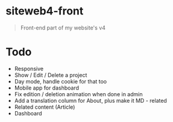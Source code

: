 # siteweb4-front

> Front-end part of my website's v4

# Todo

* Responsive
* Show / Edit / Delete a project
* Day mode, handle cookie for that too
* Mobile app for dashboard
* Fix edition / deletion animation when done in admin
* Add a translation column for About, plus make it MD - related
* Related content (Article)
* Dashboard
